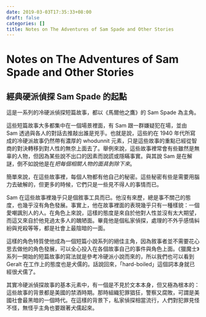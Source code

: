```yaml
---
date: 2019-03-03T17:35:33+08:00
draft: false
categories: []
title: Notes on The Adventures of Sam Spade and Other Stories
---
```


# Notes on The Adventures of Sam Spade and Other Stories

## 經典硬派偵探 Sam Spade 的起點

這是一系列的冷硬派偵探短篇故事，都以《馬爾他之鷹》的 Sam Spade 為主角。

這些短篇故事大多都集中在一個場景裡面，有 Sam 跟一群嫌疑犯在場，並由 Sam 透過與各人的對話去推敲出誰是兇手。也就是說，這些約在 1940 年代所寫成的冷硬派故事仍然帶有濃厚的 whodunnit 元素，只是這些故事的重點已經從智商的對決轉移到對人性的無奈上面去了。舉例來說，這些故事裡常會有些雖然是無辜的人物，但因為某些說不出口的因素而說謊或隱瞞事實。與其說 Sam 是在解謎，倒不如說他是在*把每個相關人物的面具剝除下來*。

簡單來說，在這些故事裡，每個人物都有他自己的秘密。這些秘密有些是需要用腦力去破解的，但更多的時候，它們只是一些見不得人的事情而已。

Sam 在這些故事裡幾乎只是個敘事工具而已。他沒有來歷，總是事不關己的態度，也幾乎沒有角色發展。事實上，他在故事裡面的表現幾乎只有一種樣貌：一個愛嘲諷別人的人。在角色上來說，這樣的態度是來自於他對人性並沒有太大期望，而這又來自於他見過太多人的醜陋面。畢竟他是個私家偵探，處理的不外乎感情糾紛與兇殺等等，都是社會上最陰暗的一面。

這樣的角色特質使他成為一個短篇小說系列的絕佳主角，因為敘事者並不需要花心思去做他的角色發展，可以全心投入在各個故事自己的事件與角色上面。《獵魔士》系列一開始的短篇故事的寫法就是參考冷硬派小說而來的，所以我們也可以看到 Geralt 在工作上的態度也是犬儒的。話說回來，「hard-boiled」這個詞本身就已經很犬儒了。

其實冷硬派偵探故事的基本元素中，有一個是不見於文本本身，但又極為根本的：這些故事的背景都是美國的禁酒時期。那時組織犯罪猖狂，警察又腐敗，可謂是美國社會最黑暗的一個時代。在這樣的背景下，私家偵探相當流行，人們對犯罪見怪不怪，無怪乎主角也要跟著犬儒起來。